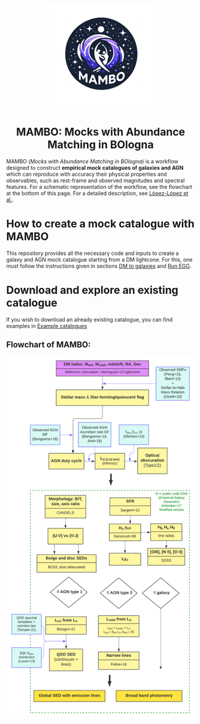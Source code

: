 <p align="center">
  <img width = "280" src="docs/MAMBO_logo.png?raw=true"/>
</p>
<h1 align="center">MAMBO: Mocks with Abundance Matching in BOlogna</h1>

MAMBO (*Mocks with Abundance Matching in BOlogna*) is a workflow designed to construct **empirical mock catalogues of
galaxies and AGN** which can reproduce with accuracy their physical properties and observables, such as rest-frame and observed magnitudes
and spectral features. For a schematic representation of the workflow, see the flowchart at the bottom of this page. For a detailed description, see [López-López et al.](link_to_paper).



# How to create a mock catalogue with MAMBO
This repository provides all the necessary code and inputs to create a galaxy and AGN mock catalogue starting from a DM lightcone. For this,
one must follow the instructions given in sections [DM to galaxies](https://github.com/xalolo/MAMBO/tree/main/1.%20Create%20lightcone%20(part%201)) and 
[Run EGG](https://github.com/xalolo/MAMBO/tree/main/2.%20Install%20EGG).

# Download and explore an existing catalogue
If you wish to download an already existing catalogue, you can find examples in [Example catalogues](https://github.com/xalolo/MAMBO/tree/main/Example%20catalogues)

## Flowchart of MAMBO:

<p align="center">
  <img width = "800" src="docs/MAMBO_flowchart.png?raw=true"/>
</p>

